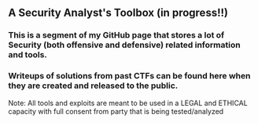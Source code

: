 ## A Security Analyst's Toolbox (in progress!!)

### This is a segment of my GitHub page that stores a lot of Security (both offensive and defensive) related information and tools.
### Writeups of solutions from past CTFs can be found here when they are created and released to the public.

Note: All tools and exploits are meant to be used in a LEGAL and ETHICAL capacity with full consent from party that is being tested/analyzed


####
